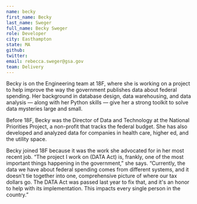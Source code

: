 ```yaml
---
name: becky
first_name: Becky
last_name: Sweger
full_name: Becky Sweger
role: Developer
city: Easthampton
state: MA
github:
twitter:
email: rebecca.sweger@gsa.gov
team: Delivery
---
```


Becky is on the Engineering team at 18F, where she is working on a project to help improve the way the government publishes data about federal spending. Her background in database design, data warehousing, and data analysis — along with her Python skills — give her a strong toolkit to solve data mysteries large and small.

Before 18F, Becky was the Director of Data and Technology at the National Priorities Project, a non-profit that tracks the federal budget. She has also developed and analyzed data for companies in health care, higher ed, and the utility space.

Becky joined 18F because it was the work she advocated for in her most recent job. “The project I work on (DATA Act) is, frankly, one of the most important things happening in the government,” she says. “Currently, the data we have about federal spending comes from different systems, and it doesn't tie together into one, comprehensive picture of where our tax dollars go. The DATA Act was passed last year to fix that, and it's an honor to help with its implementation. This impacts every single person in the country.”
